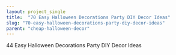 ```yaml
---
layout: project_single
title:  "70 Easy Halloween Decorations Party DIY Decor Ideas"
slug: "70-easy-halloween-decorations-party-diy-decor-ideas"
parent: "cheap-halloween-decor"
---
```

44 Easy Halloween Decorations Party DIY Decor Ideas